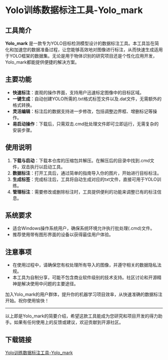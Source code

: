 # Yolo训练数据标注工具-Yolo_mark

## 工具简介

**Yolo_mark** 是一款专为YOLO目标检测模型设计的数据标注工具。本工具旨在简化和加速您的数据准备过程，让您能够高效地对图像进行标注，从而快速生成适用于YOLO框架的数据集。无论是用于物体识别的研究项目还是个性化应用开发，Yolo_mark都能提供便捷的解决方案。

## 主要功能

- **快速标注**：直观的操作界面，支持用户迅速标定图像中的目标区域。
- **一键生成**：自动创建YOLO所需的.txt格式标签文件以及.dat文件，无需额外的格式转换。
- **灵活编辑**：标注后的数据支持进一步修改，包括调整边界框、增删标记等操作。
- **易启动操作**：下载后，只需双击.cmd批处理文件即可立即运行，无需复杂的安装步骤。

## 使用说明

1. **下载与启动**：下载本仓库的压缩包并解压。在解压后的目录中找到.cmd文件，双击执行以启动工具。
2. **数据标注**：打开工具后，通过简单的指南导入你的图片，开始进行目标标注。
3. **生成标签**：完成标注后，工具将自动生成对应的txt文件，直接可用于YOLO训练。
4. **管理标注**：需要修改或删除标注时，工具提供便利的功能来调整已有的标注信息。

## 系统要求

- 适合Windows操作系统用户，确保系统环境允许执行批处理(.cmd)文件。
- 推荐使用带有图形界面的设备以获得最佳用户体验。

## 注意事项

- 在使用过程中，请确保您有权处理所有导入的图像，并遵守相关的数据隐私法规。
- 本工具为自制分享，可能不包含商业软件级别的技术支持。社区讨论和开源精神是解决使用中问题的主要途径。

加入Yolo_mark的用户群体，提升你的机器学习项目效率，从快速准确的数据标注开始。祝你使用愉快！

---

以上即是Yolo_mark的简要介绍，希望这款工具能成为您研究和项目开发的得力助手。如果有任何使用上的反馈或建议，欢迎贡献到开源社区。

## 下载链接

[Yolo训练数据标注工具-Yolo_mark](https://pan.quark.cn/s/fd68c2340bf9)